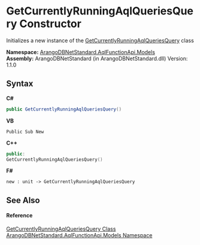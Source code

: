 # GetCurrentlyRunningAqlQueriesQuery Constructor 
 

Initializes a new instance of the <a href="22678e7e-1df0-8a11-44a6-9c071afd5fcf">GetCurrentlyRunningAqlQueriesQuery</a> class

**Namespace:**&nbsp;<a href="e03acbe1-782e-533e-7ffe-cd51613ed54f">ArangoDBNetStandard.AqlFunctionApi.Models</a><br />**Assembly:**&nbsp;ArangoDBNetStandard (in ArangoDBNetStandard.dll) Version: 1.1.0

## Syntax

**C#**<br />
``` C#
public GetCurrentlyRunningAqlQueriesQuery()
```

**VB**<br />
``` VB
Public Sub New
```

**C++**<br />
``` C++
public:
GetCurrentlyRunningAqlQueriesQuery()
```

**F#**<br />
``` F#
new : unit -> GetCurrentlyRunningAqlQueriesQuery
```


## See Also


#### Reference
<a href="22678e7e-1df0-8a11-44a6-9c071afd5fcf">GetCurrentlyRunningAqlQueriesQuery Class</a><br /><a href="e03acbe1-782e-533e-7ffe-cd51613ed54f">ArangoDBNetStandard.AqlFunctionApi.Models Namespace</a><br />